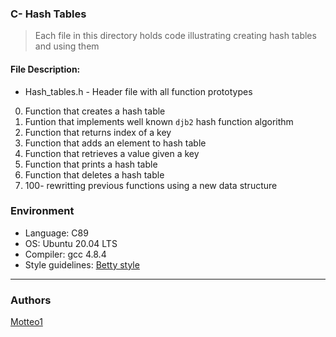 ### C- Hash Tables
> Each file in this directory holds code illustrating creating hash tables and using them

#### File Description:
* Hash_tables.h - Header file with all function prototypes
0. Function that creates a hash table
1. Funtion that implements well known `djb2` hash function algorithm
2. Function that returns index of a key
3. Function that adds an element to hash table
4. Function that retrieves a value given a key
5. Function that prints a hash table
6. Function that deletes a hash table
7. 100- rewritting previous functions using a new data structure


### Environment
* Language: C89
* OS: Ubuntu 20.04 LTS
* Compiler: gcc 4.8.4
* Style guidelines: [Betty style](https://github.com/holbertonschool/Betty/wiki)

***
### Authors
[Motteo1](https://github.com/Motteo1)
